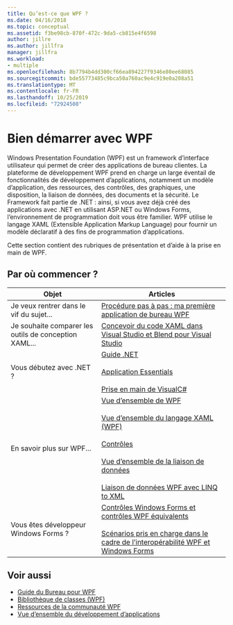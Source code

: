 ```yaml
---
title: Qu’est-ce que WPF ?
ms.date: 04/16/2018
ms.topic: conceptual
ms.assetid: f3be98cb-870f-472c-9da5-cb815e4f6598
author: jillre
ms.author: jillfra
manager: jillfra
ms.workload:
- multiple
ms.openlocfilehash: 8b7794b4dd300cf66ea894227f9346e80ee68085
ms.sourcegitcommit: bde55773485c9bca50a760ac9e4c919e0a208a51
ms.translationtype: MT
ms.contentlocale: fr-FR
ms.lasthandoff: 10/25/2019
ms.locfileid: "72924508"
---
```

# <a name="get-started-with-wpf"></a>Bien démarrer avec WPF

Windows Presentation Foundation (WPF) est un framework d’interface utilisateur qui permet de créer des applications de bureau clientes. La plateforme de développement WPF prend en charge un large éventail de fonctionnalités de développement d’applications, notamment un modèle d’application, des ressources, des contrôles, des graphiques, une disposition, la liaison de données, des documents et la sécurité. Le Framework fait partie de .NET : ainsi, si vous avez déjà créé des applications avec .NET en utilisant ASP.NET ou Windows Forms, l’environnement de programmation doit vous être familier. WPF utilise le langage XAML (Extensible Application Markup Language) pour fournir un modèle déclaratif à des fins de programmation d’applications.

Cette section contient des rubriques de présentation et d’aide à la prise en main de WPF.

## <a name="where-should-i-start"></a>Par où commencer ?

|Objet|Articles|
|-|-|
|Je veux rentrer dans le vif du sujet...|[Procédure pas à pas : ma première application de bureau WPF](/dotnet/framework/wpf/getting-started/walkthrough-my-first-wpf-desktop-application)|
|Je souhaite comparer les outils de conception XAML...|[Concevoir du code XAML dans Visual Studio et Blend pour Visual Studio](../designers/designing-xaml-in-visual-studio.md)|
|Vous débutez avec .NET ?|[Guide .NET](/dotnet/standard/)<br /><br />[Application Essentials](/dotnet/standard/application-essentials)<br /><br />[Prise en main de VisualC#](../ide/quickstart-csharp-console.md)|
|En savoir plus sur WPF...|[Vue d’ensemble de WPF](/dotnet/framework/wpf/introduction-to-wpf)<br /><br />[Vue d’ensemble du langage XAML (WPF)](/dotnet/framework/wpf/advanced/xaml-overview-wpf)<br /><br />[Contrôles](/dotnet/framework/wpf/controls/)<br /><br />[Vue d’ensemble de la liaison de données](/dotnet/desktop-wpf/data/data-binding-overview)<br /><br />[Liaison de données WPF avec LINQ to XML](/dotnet/framework/wpf/data/wpf-data-binding-with-linq-to-xml-overview)|
|Vous êtes développeur Windows Forms ?|[Contrôles Windows Forms et contrôles WPF équivalents](/dotnet/framework/wpf/advanced/windows-forms-controls-and-equivalent-wpf-controls)<br /><br />[Scénarios pris en charge dans le cadre de l’interopérabilité WPF et Windows Forms](/dotnet/framework/wpf/advanced/wpf-and-windows-forms-interoperation)|

## <a name="see-also"></a>Voir aussi

- [Guide du Bureau pour WPF](/dotnet/desktop-wpf/overview/index)
- [Bibliothèque de classes (WPF)](/dotnet/framework/wpf/class-library-wpf)
- [Ressources de la communauté WPF](/dotnet/framework/wpf/getting-started/community-feedback)
- [Vue d’ensemble du développement d’applications](/dotnet/framework/wpf/app-development/index)
